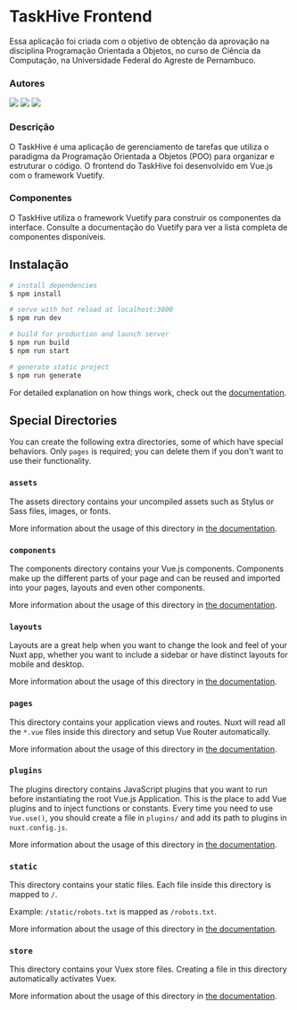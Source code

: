 # TaskHive Frontend

Essa aplicação foi criada com o objetivo de obtenção da aprovação na disciplina Programação Orientada a Objetos, no curso de Ciência da Computação, na Universidade Federal do Agreste de Pernambuco.

### Autores
[<img src="https://img.shields.io/badge/Lucas Victor-%2312100E.svg?&style=for-the-badge&logo=github&logoColor=white" />](https://github.com/lucas8790)
[<img src="https://img.shields.io/badge/Ricardo Martins-%2312100E.svg?&style=for-the-badge&logo=github&logoColor=white" />](https://github.com/RickyM7)
[<img src="https://img.shields.io/badge/Sara Abreu-%2312100E.svg?&style=for-the-badge&logo=github&logoColor=white" />](https://github.com/ynjisng)

### Descrição
O TaskHive é uma aplicação de gerenciamento de tarefas que utiliza o paradigma da Programação Orientada a Objetos (POO) para organizar e estruturar o código. O frontend do TaskHive foi desenvolvido em Vue.js com o framework Vuetify.

### Componentes
O TaskHive utiliza o framework Vuetify para construir os componentes da interface. Consulte a documentação do Vuetify para ver a lista completa de componentes disponíveis.

## Instalação

```bash
# install dependencies
$ npm install

# serve with hot reload at localhost:3000
$ npm run dev

# build for production and launch server
$ npm run build
$ npm run start

# generate static project
$ npm run generate
```

For detailed explanation on how things work, check out the [documentation](https://nuxtjs.org).

## Special Directories

You can create the following extra directories, some of which have special behaviors. Only `pages` is required; you can delete them if you don't want to use their functionality.

### `assets`

The assets directory contains your uncompiled assets such as Stylus or Sass files, images, or fonts.

More information about the usage of this directory in [the documentation](https://nuxtjs.org/docs/2.x/directory-structure/assets).

### `components`

The components directory contains your Vue.js components. Components make up the different parts of your page and can be reused and imported into your pages, layouts and even other components.

More information about the usage of this directory in [the documentation](https://nuxtjs.org/docs/2.x/directory-structure/components).

### `layouts`

Layouts are a great help when you want to change the look and feel of your Nuxt app, whether you want to include a sidebar or have distinct layouts for mobile and desktop.

More information about the usage of this directory in [the documentation](https://nuxtjs.org/docs/2.x/directory-structure/layouts).

### `pages`

This directory contains your application views and routes. Nuxt will read all the `*.vue` files inside this directory and setup Vue Router automatically.

More information about the usage of this directory in [the documentation](https://nuxtjs.org/docs/2.x/get-started/routing).

### `plugins`

The plugins directory contains JavaScript plugins that you want to run before instantiating the root Vue.js Application. This is the place to add Vue plugins and to inject functions or constants. Every time you need to use `Vue.use()`, you should create a file in `plugins/` and add its path to plugins in `nuxt.config.js`.

More information about the usage of this directory in [the documentation](https://nuxtjs.org/docs/2.x/directory-structure/plugins).

### `static`

This directory contains your static files. Each file inside this directory is mapped to `/`.

Example: `/static/robots.txt` is mapped as `/robots.txt`.

More information about the usage of this directory in [the documentation](https://nuxtjs.org/docs/2.x/directory-structure/static).

### `store`

This directory contains your Vuex store files. Creating a file in this directory automatically activates Vuex.

More information about the usage of this directory in [the documentation](https://nuxtjs.org/docs/2.x/directory-structure/store).
